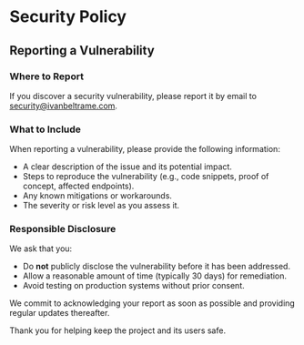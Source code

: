 # Security Policy

## Reporting a Vulnerability

### Where to Report

If you discover a security vulnerability, please report it by email to [security@ivanbeltrame.com](mailto:security@ivanbeltrame.com).

### What to Include

When reporting a vulnerability, please provide the following information:

- A clear description of the issue and its potential impact.
- Steps to reproduce the vulnerability (e.g., code snippets, proof of concept, affected endpoints).
- Any known mitigations or workarounds.
- The severity or risk level as you assess it.

### Responsible Disclosure

We ask that you:
- Do **not** publicly disclose the vulnerability before it has been addressed.
- Allow a reasonable amount of time (typically 30 days) for remediation.
- Avoid testing on production systems without prior consent.

We commit to acknowledging your report as soon as possible and providing regular updates thereafter.

Thank you for helping keep the project and its users safe.